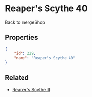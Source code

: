# Reaper's Scythe 40

<no description available>

[Back to mergeShop](../merge-shops.md)

## Properties

```json
{
    "id": 229,
    "name": "Reaper's Scythe 40"
}
```

## Related

- [Reaper's Scythe III](../items/12870-reaper-s-scythe-iii.md)

